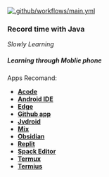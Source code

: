 [![.github/workflows/main.yml](https://github.com/mineqwwe/java-learning/actions/workflows/main.yml/badge.svg)](https://github.com/mineqwwe/java-learning/actions/workflows/main.yml)


### Record time with Java

*Slowly Learning*

##### Learning through Moblie phone
Apps Recomand:

- [**Acode** ](https://github.com/deadlyjack/Acode)
- [**Android IDE**](https://github.com/AndroidIDEOfficial/AndroidIDE)
- [**Edge**](https://www.microsoft.com/edge)
- [**Github app**](https://github.com/mobile)
- [**Jvdroid**](https://play.google.com/store/apps/details?id=ru.iiec.jvdroid&gl=US)
- [**Mix**](https://mixplorer.com/)
- [**Obsidian**](https://obsidian.md/)
- [**Replit**](https://replit.com/)
- [**Spack Editor**](https://spck.io/)
- [**Termux**](https://github.com/termux)
- [**Termius**](https://www.termius.com/)




